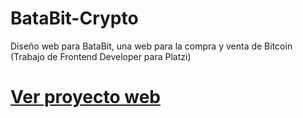 # BataBit-Crypto
Diseño web para BataBit, una web para la compra y venta de Bitcoin (Trabajo de Frontend Developer para Platzi)

# [Ver proyecto web](https://danielmacielacevedo.github.io/BataBit-Crypto/ "Ver proyecto web")
